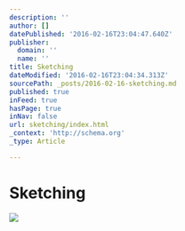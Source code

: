 ```yaml
---
description: ''
author: []
datePublished: '2016-02-16T23:04:47.640Z'
publisher:
  domain: ''
  name: ''
title: Sketching
dateModified: '2016-02-16T23:04:34.313Z'
sourcePath: _posts/2016-02-16-sketching.md
published: true
inFeed: true
hasPage: true
inNav: false
url: sketching/index.html
_context: 'http://schema.org'
_type: Article

---
```

# Sketching
![](https://the-grid-user-content.s3-us-west-2.amazonaws.com/c08ee454-83c9-4df1-aee4-8e22cc0d3cdf.png)